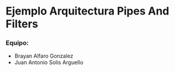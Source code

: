 # Ejemplo Arquitectura Pipes And Filters

### Equipo:

* Brayan Alfaro Gonzalez
* Juan Antonio Solis Arguello

